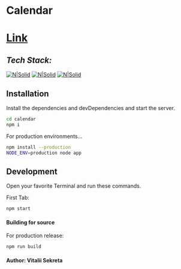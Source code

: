 # Calendar

# [Link](https://fantastic-peony-60297e.netlify.app/)
## _Tech Stack:_

[![N|Solid](https://img.shields.io/badge/SASS-hotpink.svg?style=for-the-badge&logo=SASS&logoColor=white)](https://sass-lang.com/)   [![N|Solid](https://img.shields.io/badge/react-%2320232a.svg?style=for-the-badge&logo=react&logoColor=%2361DAFB)](https://reactjs.org/) [![N|Solid](https://img.shields.io/badge/webpack-%238DD6F9.svg?style=for-the-badge&logo=webpack&logoColor=black)](https://webpack.js.org/)


## Installation


Install the dependencies and devDependencies and start the server.

```sh
cd calendar
npm i
```

For production environments...

```sh
npm install --production
NODE_ENV=production node app
```


## Development
Open your favorite Terminal and run these commands.

First Tab:

```sh
npm start
```


#### Building for source

For production release:

```sh
npm run build
```

#### Author: Vitalii Sekreta
